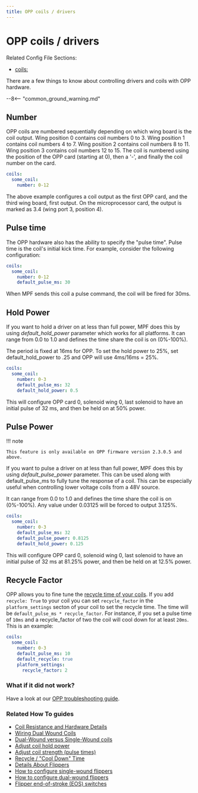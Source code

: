 ```yaml
---
title: OPP coils / drivers
---
```


# OPP coils / drivers


Related Config File Sections:

* [coils:](../../config/coils.md)

There are a few things to know about controlling drivers and coils with
OPP hardware.

--8<-- "common_ground_warning.md"

## Number

OPP coils are numbered sequentially depending on which wing board is the
coil output. Wing position 0 contains coil numbers 0 to 3. Wing position
1 contains coil numbers 4 to 7. Wing position 2 contains coil numbers 8
to 11. Wing position 3 contains coil numbers 12 to 15. The coil is
numbered using the position of the OPP card (starting at 0), then a
'-', and finally the coil number on the card.

``` yaml
coils:
  some_coil:
    number: 0-12
```

The above example configures a coil output as the first OPP card, and
the third wing board, first output. On the microprocessor card, the
output is marked as 3.4 (wing port 3, position 4).

## Pulse time

The OPP hardware also has the ability to specify the "pulse time".
Pulse time is the coil's initial kick time. For example, consider the
following configuration:

``` yaml
coils:
  some_coil:
    number: 0-12
    default_pulse_ms: 30
```

When MPF sends this coil a pulse command, the coil will be fired for
30ms.

## Hold Power

If you want to hold a driver on at less than full power, MPF does this
by using *default_hold_power* parameter which works for all platforms.
It can range from 0.0 to 1.0 and defines the time share the coil is on
(0%-100%).

The period is fixed at 16ms for OPP. To set the hold power to 25%, set
default_hold_power to .25 and OPP will use 4ms/16ms = 25%.

``` yaml
coils:
  some_coil:
    number: 0-3
    default_pulse_ms: 32
    default_hold_power: 0.5
```

This will configure OPP card 0, solenoid wing 0, last solenoid to have
an initial pulse of 32 ms, and then be held on at 50% power.

## Pulse Power

!!! note

    This feature is only available on OPP firmware version 2.3.0.5 and
    above.

If you want to pulse a driver on at less than full power, MPF does this
by using *default_pulse_power* parameter. This can be used along with
default_pulse_ms to fully tune the response of a coil. This can be
especially useful when controlling lower voltage coils from a 48V
source.

It can range from 0.0 to 1.0 and defines the time share the coil is on
(0%-100%). Any value under 0.03125 will be forced to output 3.125%.

``` yaml
coils:
  some_coil:
    number: 0-3
    default_pulse_ms: 32
    default_pulse_power: 0.8125
    default_hold_power: 0.125
```

This will configure OPP card 0, solenoid wing 0, last solenoid to have
an initial pulse of 32 ms at 81.25% power, and then be held on at 12.5%
power.

## Recycle Factor

OPP allows you to fine tune the
[recycle time of your coils](../../mechs/coils/recycle.md). If you add `recycle: True` to your coil you can set
`recycle_factor` in the `platform_settings` secton of your coil to set
the recycle time. The time will be `default_pulse_ms * recycle_factor`.
For instance, if you set a pulse time of `10ms` and a recycle_factor of
two the coil will cool down for at least `20ms`. This is an example:

``` yaml
coils:
  some_coil:
    number: 0-3
    default_pulse_ms: 10
    default_recycle: true
    platform_settings:
      recycle_factor: 2
```

### What if it did not work?

Have a look at our
[OPP troubleshooting guide](../../troubleshooting/index.md).

### Related How To guides

* [Coil Resistance and Hardware Details](../../mechs/coils/index.md)
* [Wiring Dual Wound Coils](../../mechs/coils/dual_wound_coils.md)
* [Dual-Wound versus Single-Wound coils](../../mechs/coils/dual_vs_single_wound.md)
* [Adjust coil hold power](../../mechs/coils/hold_power.md)
* [Adjust coil strength (pulse times)](../../mechs/coils/pulse_power.md)
* [Recycle / "Cool Down" Time](../../mechs/coils/recycle.md)
* [Details About Flippers](../../mechs/flippers/index.md)
* [How to configure single-wound flippers](../../mechs/flippers/single_wound.md)
* [How to configure dual-wound flippers](../../mechs/flippers/dual_wound.md)
* [Flipper end-of-stroke (EOS) switches](../../mechs/flippers/eos_switches.md)
